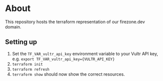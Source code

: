 # About

This repository hosts the terraform representation of our firezone.dev domain.

## Setting up

1. Set the `TF_VAR_vultr_api_key` environment variable to your Vultr API key,
  e.g. `export TF_VAR_vultr_api_key={VULTR_API_KEY}`
1. `terraform init`
1. `terraform refresh`
1. `terraform show` should now show the correct resources.
